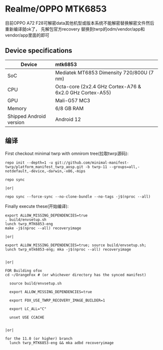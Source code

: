 # Realme/OPPO MTK6853
目前OPPO A72 F28可解密data其他机型或版本系统不能解密替换解密文件然后重新编译就ok了， 先解包官方recovery 替换到twrp的odm/vendor/app和vendor/app里面的即可                  
## Device specifications

| Device                  | mtk6853                                  |
| ----------------------- | :---------------------------------------------------------|
| SoC                     | Mediatek MT6853 Dimensity 720/800U (7 nm)                             |
| CPU                     | Octa-core (2x2.4 GHz Cortex-A76 & 6x2.0 GHz Cortex-A55)     |
| GPU                     | Mali-G57 MC3                                                 |
| Memory                  | 6/8 GB RAM                                                     |
| Shipped Android version | Android 12                    


## 编译

First checkout minimal twrp with omnirom tree(拉取twrp源码):

```
repo init --depth=1 -u git://github.com/minimal-manifest-twrp/platform_manifest_twrp_aosp.git -b twrp-11 --groups=all,-notdefault,-device,-darwin,-x86,-mips

repo sync

|or|

repo sync --force-sync --no-clone-bundle --no-tags -j$(nproc --all)
```

Finally execute these(开始编译):

```
export ALLOW_MISSING_DEPENDENCIES=true
. build/envsetup.sh
lunch twrp_MTK6853-eng
make -j$(nproc --all) recoveryimage

|or|

export ALLOW_MISSING_DEPENDENCIES=true; source build/envsetup.sh; lunch twrp_mtk6853-eng; mka -j$(nproc --all) recoveryimage


|or|

FOR Building ofox      
cd ~/OrangeFox # (or whichever directory has the synced manifest)
    
  source build/envsetup.sh
    
  export ALLOW_MISSING_DEPENDENCIES=true
  
  export FOX_USE_TWRP_RECOVERY_IMAGE_BUILDER=1
  
  export LC_ALL="C"
  
  unset USE CCACHE

  
|or|

for the 11.0 (or higher) branch
  lunch twrp_MTK6853-eng && mka adbd recoveryimage

